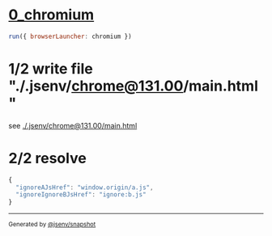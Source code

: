 # [0_chromium](../../ignore_protocol_dev.test.mjs#L16)

```js
run({ browserLauncher: chromium })
```

# 1/2 write file "./.jsenv/chrome@131.00/main.html"

see [./.jsenv/chrome@131.00/main.html](./.jsenv/chrome@131.00/main.html)

# 2/2 resolve

```js
{
  "ignoreAJsHref": "window.origin/a.js",
  "ignoreIgnoreBJsHref": "ignore:b.js"
}
```

---

<sub>
  Generated by <a href="https://github.com/jsenv/core/tree/main/packages/independent/snapshot">@jsenv/snapshot</a>
</sub>
